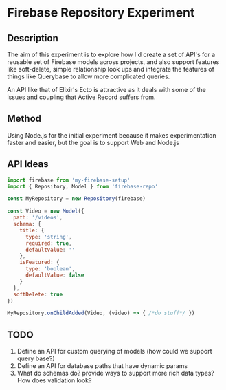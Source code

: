 # Firebase Repository Experiment

## Description

The aim of this experiment is to explore how I'd create a set of API's for a reusable set of Firebase models across projects, and also support features like soft-delete, simple relationship look ups and integrate
the features of things like Querybase to allow more complicated queries.

An API like that of Elixir's Ecto is attractive as it deals with some of the issues and coupling that Active Record suffers from.

## Method

Using Node.js for the initial experiment because it makes experimentation faster and easier, but the goal is to support Web and Node.js

## API Ideas

```javascript
import firebase from 'my-firebase-setup'
import { Repository, Model } from 'firebase-repo'

const MyRepository = new Repository(firebase)

const Video = new Model({
  path: '/videos',
  schema: {
    title: {
      type: 'string',
      required: true,
      defaultValue: ''
    },
    isFeatured: {
      type: 'boolean',
      defaultValue: false
    }
  },
  softDelete: true
})

MyRepository.onChildAdded(Video, (video) => { /*do stuff*/ })
```

## TODO

1. Define an API for custom querying of models (how could we support query base?)
2. Define an API for database paths that have dynamic params
3. What do schemas do? provide ways to support more rich data types? How does validation look?
